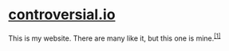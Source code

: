 # [controversial.io](https://controversial.io/)
This is my website. There are many like it, but this one is mine.<sup>[[1]](https://en.wikipedia.org/wiki/Rifleman%27s_Creed)</sup>
